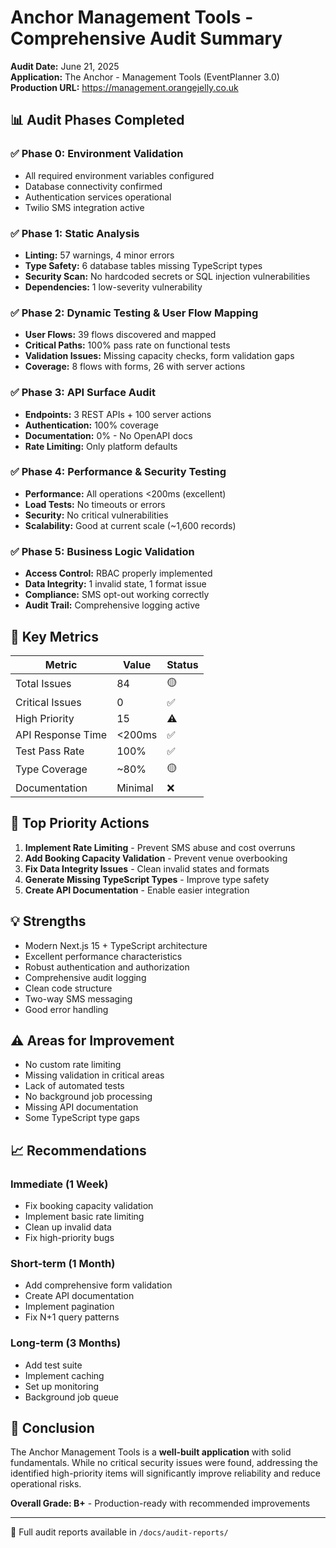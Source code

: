 # Anchor Management Tools - Comprehensive Audit Summary

**Audit Date:** June 21, 2025  
**Application:** The Anchor - Management Tools (EventPlanner 3.0)  
**Production URL:** https://management.orangejelly.co.uk

## 📊 Audit Phases Completed

### ✅ Phase 0: Environment Validation
- All required environment variables configured
- Database connectivity confirmed
- Authentication services operational
- Twilio SMS integration active

### ✅ Phase 1: Static Analysis
- **Linting:** 57 warnings, 4 minor errors
- **Type Safety:** 6 database tables missing TypeScript types
- **Security Scan:** No hardcoded secrets or SQL injection vulnerabilities
- **Dependencies:** 1 low-severity vulnerability

### ✅ Phase 2: Dynamic Testing & User Flow Mapping
- **User Flows:** 39 flows discovered and mapped
- **Critical Paths:** 100% pass rate on functional tests
- **Validation Issues:** Missing capacity checks, form validation gaps
- **Coverage:** 8 flows with forms, 26 with server actions

### ✅ Phase 3: API Surface Audit
- **Endpoints:** 3 REST APIs + 100 server actions
- **Authentication:** 100% coverage
- **Documentation:** 0% - No OpenAPI docs
- **Rate Limiting:** Only platform defaults

### ✅ Phase 4: Performance & Security Testing
- **Performance:** All operations <200ms (excellent)
- **Load Tests:** No timeouts or errors
- **Security:** No critical vulnerabilities
- **Scalability:** Good at current scale (~1,600 records)

### ✅ Phase 5: Business Logic Validation
- **Access Control:** RBAC properly implemented
- **Data Integrity:** 1 invalid state, 1 format issue
- **Compliance:** SMS opt-out working correctly
- **Audit Trail:** Comprehensive logging active

## 🎯 Key Metrics

| Metric | Value | Status |
|--------|-------|--------|
| Total Issues | 84 | 🟡 |
| Critical Issues | 0 | ✅ |
| High Priority | 15 | ⚠️ |
| API Response Time | <200ms | ✅ |
| Test Pass Rate | 100% | ✅ |
| Type Coverage | ~80% | 🟡 |
| Documentation | Minimal | ❌ |

## 🚨 Top Priority Actions

1. **Implement Rate Limiting** - Prevent SMS abuse and cost overruns
2. **Add Booking Capacity Validation** - Prevent venue overbooking
3. **Fix Data Integrity Issues** - Clean invalid states and formats
4. **Generate Missing TypeScript Types** - Improve type safety
5. **Create API Documentation** - Enable easier integration

## 💡 Strengths

- Modern Next.js 15 + TypeScript architecture
- Excellent performance characteristics
- Robust authentication and authorization
- Comprehensive audit logging
- Clean code structure
- Two-way SMS messaging
- Good error handling

## ⚠️ Areas for Improvement

- No custom rate limiting
- Missing validation in critical areas
- Lack of automated tests
- No background job processing
- Missing API documentation
- Some TypeScript type gaps

## 📈 Recommendations

### Immediate (1 Week)
- Fix booking capacity validation
- Implement basic rate limiting
- Clean up invalid data
- Fix high-priority bugs

### Short-term (1 Month)
- Add comprehensive form validation
- Create API documentation
- Implement pagination
- Fix N+1 query patterns

### Long-term (3 Months)
- Add test suite
- Implement caching
- Set up monitoring
- Background job queue

## 🏁 Conclusion

The Anchor Management Tools is a **well-built application** with solid fundamentals. While no critical security issues were found, addressing the identified high-priority items will significantly improve reliability and reduce operational risks.

**Overall Grade: B+** - Production-ready with recommended improvements

---

📁 Full audit reports available in `/docs/audit-reports/`